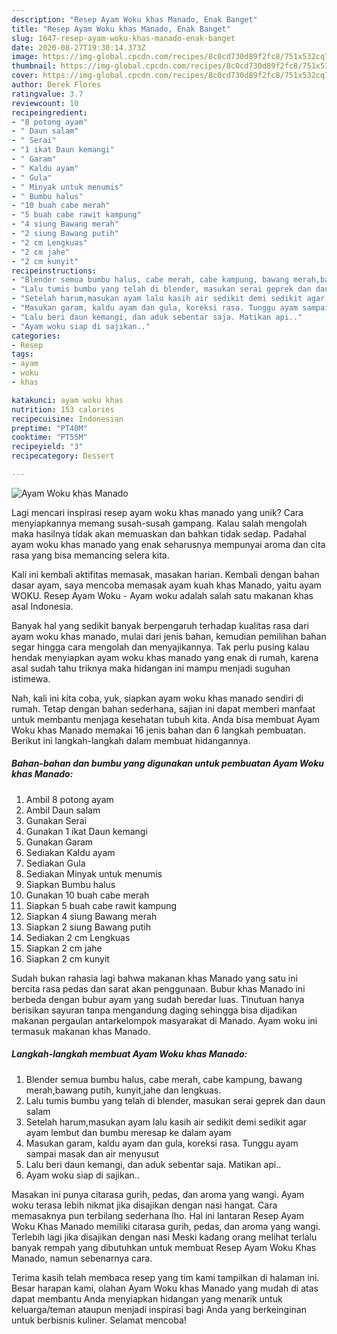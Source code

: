 ```yaml
---
description: "Resep Ayam Woku khas Manado, Enak Banget"
title: "Resep Ayam Woku khas Manado, Enak Banget"
slug: 1647-resep-ayam-woku-khas-manado-enak-banget
date: 2020-08-27T19:30:14.373Z
image: https://img-global.cpcdn.com/recipes/8c0cd730d89f2fc8/751x532cq70/ayam-woku-khas-manado-foto-resep-utama.jpg
thumbnail: https://img-global.cpcdn.com/recipes/8c0cd730d89f2fc8/751x532cq70/ayam-woku-khas-manado-foto-resep-utama.jpg
cover: https://img-global.cpcdn.com/recipes/8c0cd730d89f2fc8/751x532cq70/ayam-woku-khas-manado-foto-resep-utama.jpg
author: Derek Flores
ratingvalue: 3.7
reviewcount: 10
recipeingredient:
- "8 potong ayam"
- " Daun salam"
- " Serai"
- "1 ikat Daun kemangi"
- " Garam"
- " Kaldu ayam"
- " Gula"
- " Minyak untuk menumis"
- " Bumbu halus"
- "10 buah cabe merah"
- "5 buah cabe rawit kampung"
- "4 siung Bawang merah"
- "2 siung Bawang putih"
- "2 cm Lengkuas"
- "2 cm jahe"
- "2 cm kunyit"
recipeinstructions:
- "Blender semua bumbu halus, cabe merah, cabe kampung, bawang merah,bawang putih, kunyit,jahe dan lengkuas."
- "Lalu tumis bumbu yang telah di blender, masukan serai geprek dan daun salam"
- "Setelah harum,masukan ayam lalu kasih air sedikit demi sedikit agar ayam lembut dan bumbu meresap ke dalam ayam"
- "Masukan garam, kaldu ayam dan gula, koreksi rasa. Tunggu ayam sampai masak dan air menyusut"
- "Lalu beri daun kemangi, dan aduk sebentar saja. Matikan api.."
- "Ayam woku siap di sajikan.."
categories:
- Resep
tags:
- ayam
- woku
- khas

katakunci: ayam woku khas 
nutrition: 153 calories
recipecuisine: Indonesian
preptime: "PT40M"
cooktime: "PT55M"
recipeyield: "3"
recipecategory: Dessert

---
```



![Ayam Woku khas Manado](https://img-global.cpcdn.com/recipes/8c0cd730d89f2fc8/751x532cq70/ayam-woku-khas-manado-foto-resep-utama.jpg)

Lagi mencari inspirasi resep ayam woku khas manado yang unik? Cara menyiapkannya memang susah-susah gampang. Kalau salah mengolah maka hasilnya tidak akan memuaskan dan bahkan tidak sedap. Padahal ayam woku khas manado yang enak seharusnya mempunyai aroma dan cita rasa yang bisa memancing selera kita.

Kali ini kembali aktifitas memasak, masakan harian. Kembali dengan bahan dasar ayam, saya mencoba memasak ayam kuah khas Manado, yaitu ayam WOKU. Resep Ayam Woku - Ayam woku adalah salah satu makanan khas asal Indonesia.

Banyak hal yang sedikit banyak berpengaruh terhadap kualitas rasa dari ayam woku khas manado, mulai dari jenis bahan, kemudian pemilihan bahan segar hingga cara mengolah dan menyajikannya. Tak perlu pusing kalau hendak menyiapkan ayam woku khas manado yang enak di rumah, karena asal sudah tahu triknya maka hidangan ini mampu menjadi suguhan istimewa.


Nah, kali ini kita coba, yuk, siapkan ayam woku khas manado sendiri di rumah. Tetap dengan bahan sederhana, sajian ini dapat memberi manfaat untuk membantu menjaga kesehatan tubuh kita. Anda bisa membuat Ayam Woku khas Manado memakai 16 jenis bahan dan 6 langkah pembuatan. Berikut ini langkah-langkah dalam membuat hidangannya.

<!--inarticleads1-->

##### Bahan-bahan dan bumbu yang digunakan untuk pembuatan Ayam Woku khas Manado:

1. Ambil 8 potong ayam
1. Ambil  Daun salam
1. Gunakan  Serai
1. Gunakan 1 ikat Daun kemangi
1. Gunakan  Garam
1. Sediakan  Kaldu ayam
1. Sediakan  Gula
1. Sediakan  Minyak untuk menumis
1. Siapkan  Bumbu halus
1. Gunakan 10 buah cabe merah
1. Siapkan 5 buah cabe rawit kampung
1. Siapkan 4 siung Bawang merah
1. Siapkan 2 siung Bawang putih
1. Sediakan 2 cm Lengkuas
1. Siapkan 2 cm jahe
1. Siapkan 2 cm kunyit


Sudah bukan rahasia lagi bahwa makanan khas Manado yang satu ini bercita rasa pedas dan sarat akan penggunaan. Bubur khas Manado ini berbeda dengan bubur ayam yang sudah beredar luas. Tinutuan hanya berisikan sayuran tanpa mengandung daging sehingga bisa dijadikan makanan pergaulan antarkelompok masyarakat di Manado. Ayam woku ini termasuk makanan khas Manado. 

<!--inarticleads2-->

##### Langkah-langkah membuat Ayam Woku khas Manado:

1. Blender semua bumbu halus, cabe merah, cabe kampung, bawang merah,bawang putih, kunyit,jahe dan lengkuas.
1. Lalu tumis bumbu yang telah di blender, masukan serai geprek dan daun salam
1. Setelah harum,masukan ayam lalu kasih air sedikit demi sedikit agar ayam lembut dan bumbu meresap ke dalam ayam
1. Masukan garam, kaldu ayam dan gula, koreksi rasa. Tunggu ayam sampai masak dan air menyusut
1. Lalu beri daun kemangi, dan aduk sebentar saja. Matikan api..
1. Ayam woku siap di sajikan..


Masakan ini punya citarasa gurih, pedas, dan aroma yang wangi. Ayam woku terasa lebih nikmat jika disajikan dengan nasi hangat. Cara memasaknya pun terbilang sederhana lho. Hal ini lantaran Resep Ayam Woku Khas Manado memiliki citarasa gurih, pedas, dan aroma yang wangi. Terlebih lagi jika disajikan dengan nasi Meski kadang orang melihat terlalu banyak rempah yang dibutuhkan untuk membuat Resep Ayam Woku Khas Manado, namun sebenarnya cara. 

Terima kasih telah membaca resep yang tim kami tampilkan di halaman ini. Besar harapan kami, olahan Ayam Woku khas Manado yang mudah di atas dapat membantu Anda menyiapkan hidangan yang menarik untuk keluarga/teman ataupun menjadi inspirasi bagi Anda yang berkeinginan untuk berbisnis kuliner. Selamat mencoba!
